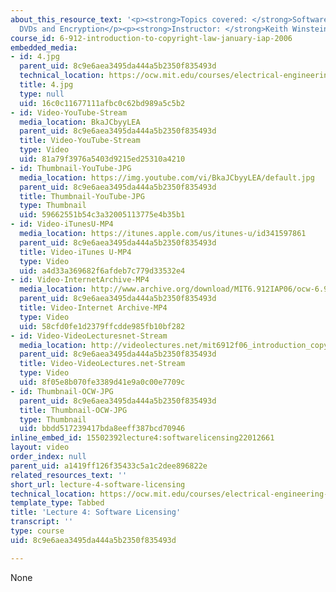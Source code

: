 ```yaml
---
about_this_resource_text: '<p><strong>Topics covered: </strong>Software Licensing;
  DVDs and Encryption</p><p><strong>Instructor: </strong>Keith Winstein</p>'
course_id: 6-912-introduction-to-copyright-law-january-iap-2006
embedded_media:
- id: 4.jpg
  parent_uid: 8c9e6aea3495da444a5b2350f835493d
  technical_location: https://ocw.mit.edu/courses/electrical-engineering-and-computer-science/6-912-introduction-to-copyright-law-january-iap-2006/video-lectures/lecture-4-software-licensing/4.jpg
  title: 4.jpg
  type: null
  uid: 16c0c11677111afbc0c62bd989a5c5b2
- id: Video-YouTube-Stream
  media_location: BkaJCbyyLEA
  parent_uid: 8c9e6aea3495da444a5b2350f835493d
  title: Video-YouTube-Stream
  type: Video
  uid: 81a79f3976a5403d9215ed25310a4210
- id: Thumbnail-YouTube-JPG
  media_location: https://img.youtube.com/vi/BkaJCbyyLEA/default.jpg
  parent_uid: 8c9e6aea3495da444a5b2350f835493d
  title: Thumbnail-YouTube-JPG
  type: Thumbnail
  uid: 59662551b54c3a32005113775e4b35b1
- id: Video-iTunesU-MP4
  media_location: https://itunes.apple.com/us/itunes-u/id341597861
  parent_uid: 8c9e6aea3495da444a5b2350f835493d
  title: Video-iTunes U-MP4
  type: Video
  uid: a4d33a369682f6afdeb7c779d33532e4
- id: Video-InternetArchive-MP4
  media_location: http://www.archive.org/download/MIT6.912IAP06/ocw-6.912-02feb2006-220k.mp4
  parent_uid: 8c9e6aea3495da444a5b2350f835493d
  title: Video-Internet Archive-MP4
  type: Video
  uid: 58cfd0fe1d2379ffcdde985fb10bf282
- id: Video-VideoLecturesnet-Stream
  media_location: http://videolectures.net/mit6912f06_introduction_copyright_law/
  parent_uid: 8c9e6aea3495da444a5b2350f835493d
  title: Video-VideoLectures.net-Stream
  type: Video
  uid: 8f05e8b070fe3389d41e9a0c00e7709c
- id: Thumbnail-OCW-JPG
  parent_uid: 8c9e6aea3495da444a5b2350f835493d
  title: Thumbnail-OCW-JPG
  type: Thumbnail
  uid: bbdd517239417bda8eeff387bcd70946
inline_embed_id: 15502392lecture4:softwarelicensing22012661
layout: video
order_index: null
parent_uid: a1419ff126f35433c5a1c2dee896822e
related_resources_text: ''
short_url: lecture-4-software-licensing
technical_location: https://ocw.mit.edu/courses/electrical-engineering-and-computer-science/6-912-introduction-to-copyright-law-january-iap-2006/video-lectures/lecture-4-software-licensing
template_type: Tabbed
title: 'Lecture 4: Software Licensing'
transcript: ''
type: course
uid: 8c9e6aea3495da444a5b2350f835493d

---
```

None
